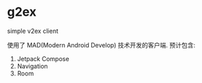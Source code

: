 # g2ex

simple v2ex client

使用了 MAD(Modern Android Develop) 技术开发的客户端. 预计包含:

1. Jetpack Compose
2. Navigation
3. Room
